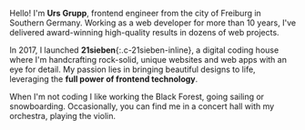 Hello! I'm **Urs Grupp**, frontend engineer from the city of Freiburg in Southern Germany. Working as a web developer for more than 10 years, I've delivered award-winning high-quality results in dozens of web projects.

In 2017, I launched **21sieben**{:.c-21sieben-inline}, a digital coding house where I'm handcrafting rock-solid, unique websites and web apps with an eye for detail. My passion lies in bringing beautiful designs to life, leveraging the **full power of frontend technology**.

When I'm not coding I like working the Black Forest, going sailing or snowboarding. Occasionally, you can find me in a concert hall with my orchestra, playing the violin.
